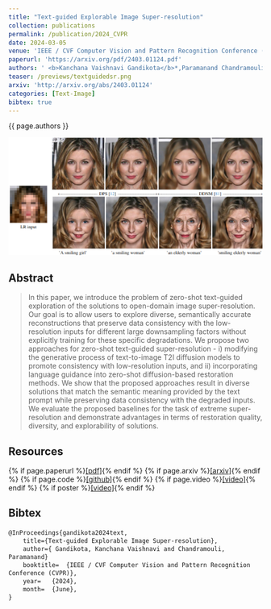 ```yaml
---
title: "Text-guided Explorable Image Super-resolution"
collection: publications
permalink: /publication/2024_CVPR
date: 2024-03-05
venue: 'IEEE / CVF Computer Vision and Pattern Recognition Conference (CVPR)'
paperurl: 'https://arxiv.org/pdf/2403.01124.pdf'
authors: ' <b>Kanchana Vaishnavi Gandikota</b>*,Paramanand Chandramouli*'
teaser: /previews/textguidedsr.png
arxiv: 'http://arxiv.org/abs/2403.01124'
categories: [Text-Image]
bibtex: true
---
```


{{ page.authors }}

<img class="pub_teaser" src="../images/previews/textguidedsr.png" alt="Teaser Image" title="teaser" />

## Abstract

> In this paper, we introduce the problem of zero-shot text-guided exploration of the solutions to open-domain image super-resolution. Our goal is to allow users to explore diverse, semantically accurate reconstructions that preserve data consistency with the low-resolution inputs for different large downsampling factors without explicitly training for these specific degradations. We propose two approaches for zero-shot text-guided super-resolution - i) modifying the generative process of text-to-image T2I diffusion models to promote consistency with low-resolution inputs, and ii) incorporating language guidance into zero-shot diffusion-based restoration methods. We show that the proposed approaches result in diverse solutions that match the semantic meaning provided by the text prompt while preserving data consistency with the degraded inputs. We evaluate the proposed baselines for the task of extreme super-resolution and demonstrate advantages in terms of restoration quality, diversity, and explorability of solutions.
## Resources

{% if page.paperurl %}<a href=" {{ page.paperurl }} ">[pdf]</a>{% endif %} {% if page.arxiv %}<a href=" {{ page.arxiv }} ">[arxiv]</a>{% endif %} {% if page.code %}<a href=" {{ page.code }} ">[github]</a>{% endif %} {% if page.video %}<a href=" {{ page.video }} ">[video]</a>{% endif %} {% if poster %}<a href=" {{ page.poster }} ">[video]</a>{% endif %}

## Bibtex

    @InProceedings{gandikota2024text,
        title={Text-guided Explorable Image Super-resolution},
        author={ Gandikota, Kanchana Vaishnavi and Chandramouli, Paramanand}
        booktitle=	{IEEE / CVF Computer Vision and Pattern Recognition Conference (CVPR)},
        year=	{2024},
        month=	{June},
    }
